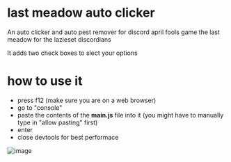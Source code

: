 # last meadow auto clicker
An auto clicker and auto pest remover for discord april fools game the last meadow for the lazieset discordians

It adds two check boxes to slect your options

# how to use it
- press f12 (make sure you are on a web browser)
- go to "console"
- paste the contents of the **main.js** file into it (you might have to manually type in "allow pasting" first)
- enter
- close devtools for best performace

![image](https://github.com/user-attachments/assets/eecb6778-c180-4bb3-8124-73679f4b4cc2)


